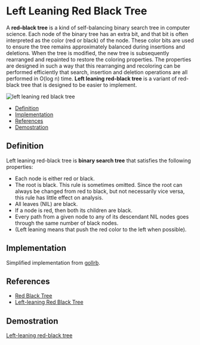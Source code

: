 # Left Leaning Red Black Tree

A **red–black tree** is a kind of self-balancing binary search tree in computer science. Each node of the binary tree has an extra bit, and that bit is often interpreted as the color (red or black) of the node. These color bits are used to ensure the tree remains approximately balanced during insertions and deletions. When the tree is modified, the new tree is subsequently rearranged and repainted to restore the coloring properties. The properties are designed in such a way that this rearranging and recoloring can be performed efficiently that search, insertion and deletion operations are all performed in O(log n) time. **Left leaning red-black tree** is a variant of red-black tree that is designed to be easier to implement.

![left leaning red black tree](https://codetube.vn/images/llrbtree.png "Left Leaning Red-Black Tree")

<!-- HeadMark -->

- [Definition](#definition)
- [Implementation](#implementation)
- [References](#references)
- [Demostration](#demostration)

## Definition

Left leaning red-black tree is **binary search tree** that satisfies the following properties:

- Each node is either red or black.
- The root is black. This rule is sometimes omitted. Since the root can always be changed from red to black, but not necessarily vice versa, this rule has little effect on analysis.
- All leaves (NIL) are black.
- If a node is red, then both its children are black.
- Every path from a given node to any of its descendant NIL nodes goes through the same number of black nodes.
- (Left leaning means that push the red color to the left when possible).

## Implementation

Simplified implementation from [gollrb](https://github.com/petar/GoLLRB).

## References

- [Red Black Tree](https://en.wikipedia.org/wiki/Red%E2%80%93black_tree)
- [Left-leaning Red Black Tree](https://en.wikipedia.org/wiki/Left-leaning_red%E2%80%93black_tree)

## Demostration

<!-- EndMark -->

[Left-leaning red-black tree](https://codetube.vn/redblacktree)
